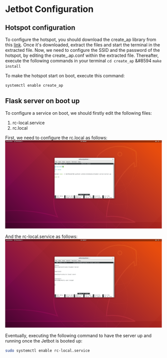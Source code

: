 # Jetbot Configuration

## Hotspot configuration

To configure the hotspot, you should download the create_ap library from
this [link](https://github.com/oblique/create_ap).
Once it's downloaded, extract the files and start the terminal in the extracted file.
Now, we need to configure the SSID and the password of the hotspot, by editing the create_.ap.conf within the extracted
file.
Thereafter, execute the following commands in your terminal ```cd create_ap```  &#8594 ```make install```

To make the hotspot start on boot, execute this command:

``` bash 
systemctl enable create_ap
```

## Flask server on boot up

To configure a service on boot, we should firstly edit the following files:

1. rc-local.service
2. rc.local

First, we need to configure the rc.local as follows:
![rc.local](../images/rc-local.png)

And the rc-local.service as follows:
![rc.local](../images/rc-local-service.png)

Eventually, executing the following command to have the server up and running once the Jetbot is booted up:

```bash
sudo systemctl enable rc-local.service 
```
